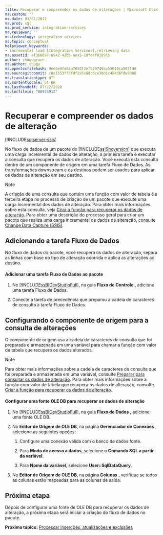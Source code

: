 ```yaml
---
title: Recuperar e compreender os dados de alterações | Microsoft Docs
ms.custom: ''
ms.date: 03/01/2017
ms.prod: sql
ms.prod_service: integration-services
ms.reviewer: ''
ms.technology: integration-services
ms.topic: conceptual
helpviewer_keywords:
- incremental load [Integration Services],retrieving data
ms.assetid: af366697-6942-42bb-aea5-18fdef018965
author: chugugrace
ms.author: chugu
ms.openlocfilehash: 9ee6e9fa54a7050f2ef529749aa53019ca507fd8
ms.sourcegitcommit: c8e1553ff3fdf295e8dc6ce30d1c454d6fde8088
ms.translationtype: HT
ms.contentlocale: pt-BR
ms.lasthandoff: 07/22/2020
ms.locfileid: "86923912"
---
```

# <a name="retrieve-and-understand-the-change-data"></a>Recuperar e compreender os dados de alteração

[!INCLUDE[sqlserver-ssis](../../includes/applies-to-version/sqlserver-ssis.md)]


  No fluxo de dados de um pacote do [!INCLUDE[ssISnoversion](../../includes/ssisnoversion-md.md)] que executa uma carga incremental de dados de alteração, a primeira tarefa é executar a consulta que recupera os dados de alteração. Você executa esta consulta dentro de um componente de origem em uma tarefa Fluxo de Dados. As transformações downstream e os destinos podem ser usados para aplicar os dados de alteração em seu destino.  
  
> [!NOTE]  
>  A criação de uma consulta que contém uma função com valor de tabela é a terceira etapa no processo de criação de um pacote que execute uma carga incremental dos dados de alteração. Para obter mais informações sobre esta consulta, veja [Criar a função para recuperar os dados de alteração](../../integration-services/change-data-capture/create-the-function-to-retrieve-the-change-data.md). Para obter uma descrição do processo geral para criar um pacote que realiza uma carga incremental de dados de alteração, consulte [Change Data Capture &#40;SSIS&#41;](../../integration-services/change-data-capture/change-data-capture-ssis.md).  
  
## <a name="adding-the-data-flow-task"></a>Adicionando a tarefa Fluxo de Dados  
 No fluxo de dados do pacote, você recupera os dados de alteração, separa as linhas com base no tipo de alteração ocorrida e aplica as alterações ao destino.  
  
#### <a name="to-add-a-data-flow-task-to-the-package"></a>Adicionar uma tarefa Fluxo de Dados ao pacote  
  
1.  No [!INCLUDE[ssBIDevStudioFull](../../includes/ssbidevstudiofull-md.md)], na guia **Fluxo de Controle** , adicione uma tarefa Fluxo de Dados.  
  
2.  Conecte a tarefa de precedência que preparou a cadeia de caracteres de consulta à tarefa Fluxo de Dados.  
  
## <a name="configuring-the-source-component-to-query-for-changes"></a>Configurando o componente de origem para a consulta de alterações  
 O componente de origem usa a cadeia de caracteres de consulta que foi preparada e armazenada em uma variável para chamar a função com valor de tabela que recupera os dados alterados.  
  
> [!NOTE]  
>  Para obter mais informações sobre a cadeia de caracteres de consulta que foi preparada e armazenada em uma variável, consulte [Preparar para consultar os dados de alteração](../../integration-services/change-data-capture/prepare-to-query-for-the-change-data.md). Para obter mais informações sobre a função com valor de tabela que recupera os dados de alteração, consulte [Criar a função para recuperar os dados de alteração](../../integration-services/change-data-capture/create-the-function-to-retrieve-the-change-data.md).  
  
#### <a name="to-configure-an-ole-db-source-to-retrieve-the-change-data"></a>Configurar uma fonte OLE DB para recuperar os dados de alteração  
  
1.  No [!INCLUDE[ssBIDevStudioFull](../../includes/ssbidevstudiofull-md.md)], na guia **Fluxo de Dados** , adicione uma fonte OLE DB.  
  
2.  No **Editor de Origem de OLE DB**, na página **Gerenciador de Conexões** , selecione as seguintes opções:  
  
    1.  Configure uma conexão válida com o banco de dados fonte.  
  
    2.  Para **Modo de acesso a dados**, selecione o **Comando SQL a partir da variável**.  
  
    3.  Para **Nome da variável**, selecione **User::SqlDataQuery**.  
  
3.  No **Editor de Origem de OLE DB**, na página **Colunas** , verifique se todas as colunas estão mapeadas para as colunas de saída.  
  
## <a name="next-step"></a>Próxima etapa  
 Depois de configurar uma fonte de OLE DB para recuperar os dados de alteração, a próxima etapa será iniciar a criação do fluxo de dados no pacote.  
  
 **Próximo tópico:** [Processar inserções, atualizações e exclusões](../../integration-services/change-data-capture/process-inserts-updates-and-deletes.md)  
  
  
